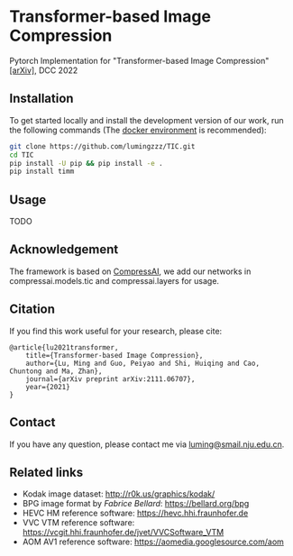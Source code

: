 # Transformer-based Image Compression
Pytorch Implementation for "Transformer-based Image Compression"[[arXiv]](https://arxiv.org/abs/2111.06707), DCC 2022

## Installation
To get started locally and install the development version of our work, run the following commands (The [docker environment](https://registry.hub.docker.com/layers/pytorch/pytorch/1.8.1-cuda11.1-cudnn8-devel/images/sha256-024af183411f136373a83f9a0e5d1a02fb11acb1b52fdcf4d73601912d0f09b1?context=explore) is recommended):
```bash
git clone https://github.com/lumingzzz/TIC.git
cd TIC
pip install -U pip && pip install -e .
pip install timm
```

## Usage

TODO

<!-- ### Examples

Script and notebook examples can be found in the `examples/` directory.

To encode/decode images with the provided pre-trained models, run the
`codec.py` example:

```bash
python3 examples/codec.py --help
```

An examplary training script with a rate-distortion loss is provided in
`examples/train.py`. You can replace the model used in the training script
with your own model implemented within CompressAI, and then run the script for a
simple training pipeline:

```bash
python3 examples/train.py -d /path/to/my/image/dataset/ --epochs 300 -lr 1e-4 --batch-size 16 --cuda --save
```
> **Note:** the training example uses a custom [ImageFolder](https://interdigitalinc.github.io/CompressAI/datasets.html#imagefolder) structure.
```

### Evaluation

To evaluate a trained model on your own dataset, CompressAI provides an
evaluation script:

```bash
python3 -m compressai.utils.eval_model checkpoint /path/to/images/folder/ -a $ARCH -p $MODEL_CHECKPOINT...
```

To evaluate provided pre-trained models:

```bash
python3 -m compressai.utils.eval_model pretrained /path/to/images/folder/ -a $ARCH -q $QUALITY_LEVELS...
```

To plot results from bench/eval_model simulations (requires matplotlib by default): 

```bash
python3 -m compressai.utils.plot --help
```

To evaluate traditional codecs:

```bash
python3 -m compressai.utils.bench --help
python3 -m compressai.utils.bench bpg --help
python3 -m compressai.utils.bench vtm --help
```

For video, similar tests can be run, CompressAI only includes ssf2020 for now:

```bash
python3 -m compressai.utils.video.eval_model checkpoint /path/to/video/folder/ -a ssf2020 -p $MODEL_CHECKPOINT...
python3 -m compressai.utils.video.eval_model pretrained /path/to/video/folder/ -a ssf2020 -q $QUALITY_LEVELS...
python3 -m compressai.utils.video.bench x265 --help
python3 -m compressai.utils.video.bench VTM --help
python3 -m compressai.utils.video.plot --help
```

## Tests

Run tests with `pytest`:

```bash
pytest -sx --cov=compressai --cov-append --cov-report term-missing tests
```

Slow tests can be skipped with the `-m "not slow"` option. -->

## Acknowledgement
The framework is based on [CompressAI](https://github.com/InterDigitalInc/CompressAI/), we add our networks in compressai.models.tic and compressai.layers for usage.

## Citation
If you find this work useful for your research, please cite:

```
@article{lu2021transformer,
	title={Transformer-based Image Compression},
	author={Lu, Ming and Guo, Peiyao and Shi, Huiqing and Cao, Chuntong and Ma, Zhan},
	journal={arXiv preprint arXiv:2111.06707},
	year={2021}
}
```
## Contact
If you have any question, please contact me via luming@smail.nju.edu.cn.

## Related links
 * Kodak image dataset: http://r0k.us/graphics/kodak/
 * BPG image format by _Fabrice Bellard_: https://bellard.org/bpg
 * HEVC HM reference software: https://hevc.hhi.fraunhofer.de
 * VVC VTM reference software: https://vcgit.hhi.fraunhofer.de/jvet/VVCSoftware_VTM
 * AOM AV1 reference software: https://aomedia.googlesource.com/aom
